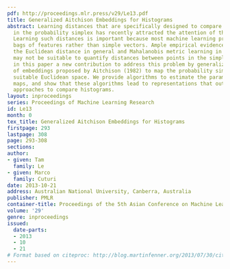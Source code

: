 ```yaml
---
pdf: http://proceedings.mlr.press/v29/Le13.pdf
title: Generalized Aitchison Embeddings for Histograms
abstract: Learning distances that are specifically designed to compare histograms
  in the probability simplex has recently attracted the attention of the community.
  Learning such distances is important because most machine learning problems involve
  bags of features rather than simple vectors. Ample empirical evidence suggests that
  the Euclidean distance in general and Mahalanobis metric learning in particular
  may not be suitable to quantify distances between points in the simplex. We propose
  in this paper a new contribution to address this problem by generalizing a family
  of embeddings proposed by Aitchison (1982) to map the probability simplex onto a
  suitable Euclidean space. We provide algorithms to estimate the parameters of such
  maps, and show that these algorithms lead to representations that outperform alternative
  approaches to compare histograms.
layout: inproceedings
series: Proceedings of Machine Learning Research
id: Le13
month: 0
tex_title: Generalized Aitchison Embeddings for Histograms
firstpage: 293
lastpage: 308
page: 293-308
sections: 
author:
- given: Tam
  family: Le
- given: Marco
  family: Cuturi
date: 2013-10-21
address: Australian National University, Canberra, Australia
publisher: PMLR
container-title: Proceedings of the 5th Asian Conference on Machine Learning
volume: '29'
genre: inproceedings
issued:
  date-parts:
  - 2013
  - 10
  - 21
# Format based on citeproc: http://blog.martinfenner.org/2013/07/30/citeproc-yaml-for-bibliographies/
---
```

